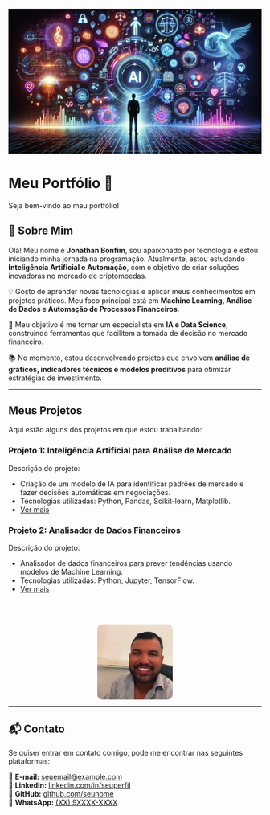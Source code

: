 ![Banner](banner.jpg)

# Meu Portfólio 🚀

Seja bem-vindo ao meu portfólio!

## 👋 Sobre Mim

Olá! Meu nome é **Jonathan Bonfim**, sou apaixonado por tecnologia e estou iniciando minha jornada na programação. Atualmente, estou estudando **Inteligência Artificial e Automação**, com o objetivo de criar soluções inovadoras no mercado de criptomoedas.

💡 Gosto de aprender novas tecnologias e aplicar meus conhecimentos em projetos práticos. Meu foco principal está em **Machine Learning, Análise de Dados e Automação de Processos Financeiros**.

🚀 Meu objetivo é me tornar um especialista em **IA e Data Science**, construindo ferramentas que facilitem a tomada de decisão no mercado financeiro.

📚 No momento, estou desenvolvendo projetos que envolvem **análise de gráficos, indicadores técnicos e modelos preditivos** para otimizar estratégias de investimento.

---

## Meus Projetos

Aqui estão alguns dos projetos em que estou trabalhando:

### Projeto 1: Inteligência Artificial para Análise de Mercado
Descrição do projeto:
- Criação de um modelo de IA para identificar padrões de mercado e fazer decisões automáticas em negociações.
- Tecnologias utilizadas: Python, Pandas, Scikit-learn, Matplotlib.
- [Ver mais](#)

### Projeto 2: Analisador de Dados Financeiros
Descrição do projeto:
- Analisador de dados financeiros para prever tendências usando modelos de Machine Learning.
- Tecnologias utilizadas: Python, Jupyter, TensorFlow.
- [Ver mais](#)

&nbsp;  
&nbsp;  

<img src="perfil.jpg" alt="Minha Foto de Perfil" style="width: 150px; height: 150px; object-fit: cover; border-radius: 10px; display: block; margin: auto;">

---

## 📬 Contato

Se quiser entrar em contato comigo, pode me encontrar nas seguintes plataformas:

📧 **E-mail:** [seuemail@example.com](mailto:seuemail@example.com)  
💼 **LinkedIn:** [linkedin.com/in/seuperfil](https://linkedin.com/in/seuperfil)  
🐙 **GitHub:** [github.com/seunome](https://github.com/seunome)  
📱 **WhatsApp:** [(XX) 9XXXX-XXXX](https://wa.me/seunumerodetelefone)
